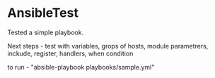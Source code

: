 # AnsibleTest

Tested a simple playbook.

Next steps - test with variables, grops of hosts, module parametrers, inckude, register, handlers, when condition

to run - "absible-playbook playbooks/sample.yml"

